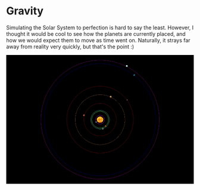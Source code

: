 # Gravity
Simulating the Solar System to perfection is hard to say the least. However, 
I thought it would be cool to see how the planets are currently placed, and how we would expect them to move as time went on.
Naturally, it strays far away from reality very quickly, but that's the point :)


<a href="Gravity.gif">
  <img align="center" src="Gravity.gif" />
</a>
